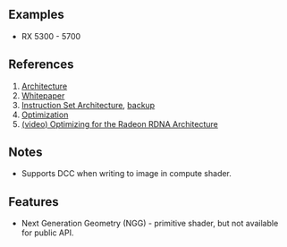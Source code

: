 
## Examples

* RX 5300 - 5700

## References

1. [Architecture](https://gpuopen.com/wp-content/uploads/2019/08/RDNA_Architecture_public.pdf)
2. [Whitepaper](https://www.amd.com/system/files/documents/rdna-whitepaper.pdf)
3. [Instruction Set Architecture](https://www.amd.com/content/dam/amd/en/documents/radeon-tech-docs/instruction-set-architectures/rdna-shader-instruction-set-architecture.pdf), [backup](../pdf/AMD_rdna_isa.pdf)
4. [Optimization](https://gpuopen.com/wp-content/uploads/slides/GPUOpen_Let%E2%80%99sBuild2020_Optimizing%20for%20the%20Radeon%20RDNA%20Architecture.pdf)
5. [(video) Optimizing for the Radeon RDNA Architecture](https://www.youtube.com/watch?v=7eEKLUhoTQs)

## Notes

* Supports DCC when writing to image in compute shader.


## Features

* Next Generation Geometry (NGG) - primitive shader, but not available for public API.

